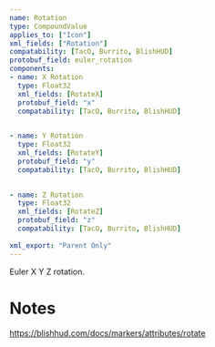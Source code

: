 ```yaml
---
name: Rotation
type: CompoundValue
applies_to: ["Icon"]
xml_fields: ["Rotation"]
compatability: [TacO, Burrito, BlishHUD]
protobuf_field: euler_rotation
components:
- name: X Rotation
  type: Float32
  xml_fields: [RotateX]
  protobuf_field: "x"
  compatability: [TacO, Burrito, BlishHUD]
  

- name: Y Rotation
  type: Float32
  xml_fields: [RotateY]
  protobuf_field: "y"
  compatability: [TacO, Burrito, BlishHUD]
  

- name: Z Rotation
  type: Float32
  xml_fields: [RotateZ]
  protobuf_field: "z"
  compatability: [TacO, Burrito, BlishHUD]
  
xml_export: "Parent Only"
---
```

Euler X Y Z rotation.

Notes
=====
https://blishhud.com/docs/markers/attributes/rotate
